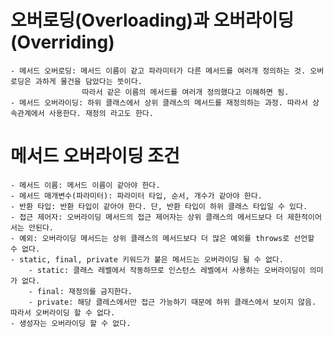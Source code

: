 # 오버로딩(Overloading)과 오버라이딩(Overriding)
    - 메서드 오버로딩: 메서드 이름이 같고 파라미터가 다른 메서드를 여러개 정의하는 것. 오버로딩은 과하게 물건을 담았다는 뜻이다.
                    따라서 같은 이름의 메서드를 여러개 정의했다고 이해하면 됨.
    - 메서드 오버라이딩: 하위 클래스에서 상위 클래스의 메서드를 재정의하는 과정. 따라서 상속관계에서 사용한다. 재정의 라고도 한다.

# 메서드 오버라이딩 조건
    - 메서드 이름: 메서드 이름이 같아야 한다.
    - 메서드 매개변수(파라미터): 파라미터 타입, 순서, 개수가 같아야 한다.
    - 반환 타입: 반환 타입이 같아야 한다. 단, 반환 타입이 하위 클래스 타입일 수 있다.
    - 접근 제어자: 오버라이딩 메서드의 접근 제어자는 상위 클래스의 메서드보다 더 제한적이어서는 안된다.
    - 예외: 오버라이딩 메서드는 상위 클래스의 메서드보다 더 많은 예외를 throws로 선언할 수 없다.
    - static, final, private 키워드가 붙은 메서드는 오버라이딩 될 수 없다.
        - static: 클래스 레벨에서 작동하므로 인스턴스 레벨에서 사용하는 오버라이딩이 의미가 없다.
        - final: 재정의를 금지한다.
        - private: 해당 클레스에서만 접근 가능하기 때문에 하위 클래스에서 보이지 않음. 따라서 오버라이딩 할 수 없다.
    - 생성자는 오버라이딩 할 수 없다.